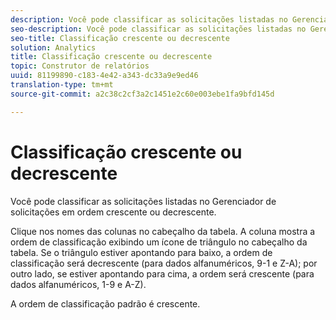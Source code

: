 ```yaml
---
description: Você pode classificar as solicitações listadas no Gerenciador de solicitações em ordem crescente ou decrescente.
seo-description: Você pode classificar as solicitações listadas no Gerenciador de solicitações em ordem crescente ou decrescente.
seo-title: Classificação crescente ou decrescente
solution: Analytics
title: Classificação crescente ou decrescente
topic: Construtor de relatórios
uuid: 81199890-c183-4e42-a343-dc33a9e9ed46
translation-type: tm+mt
source-git-commit: a2c38c2cf3a2c1451e2c60e003ebe1fa9bfd145d

---
```



# Classificação crescente ou decrescente

Você pode classificar as solicitações listadas no Gerenciador de solicitações em ordem crescente ou decrescente.

Clique nos nomes das colunas no cabeçalho da tabela. A coluna mostra a ordem de classificação exibindo um ícone de triângulo no cabeçalho da tabela. Se o triângulo estiver apontando para baixo, a ordem de classificação será decrescente (para dados alfanuméricos, 9-1 e Z-A); por outro lado, se estiver apontando para cima, a ordem será crescente (para dados alfanuméricos, 1-9 e A-Z).

A ordem de classificação padrão é crescente.
